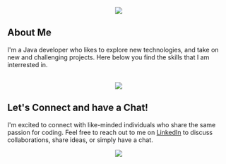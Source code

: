 <p align="center">
  <img src="https://capsule-render.vercel.app/api?type=waving&color=gradient&text=Hi%20I'm%20Joey!&fontSize=50&height=150&section=header"/>
</p>
<h2>
  About Me
</h2>
I'm a Java developer who likes to explore new technologies, and take on new and challenging projects. Here below you find the skills that I am interrested in.
<br>
<br>
<p align="center">
  <a href="https://skillicons.dev">
    <img src="https://skillicons.dev/icons?i=java,angular,js,html,css,git,kubernetes,docker" />
  </a>
</p>
<h2>
  Let's Connect and have a Chat!
</h2>
I'm excited to connect with like-minded individuals who share the same passion for coding. Feel free to reach out to me on <a href="https://www.linkedin.com/in/joeydekort/">LinkedIn</a> to discuss collaborations, share ideas, or simply have a chat.
<p align="center">
  <img src="https://capsule-render.vercel.app/api?type=waving&color=gradient&height=100&section=footer"/>
</p>
